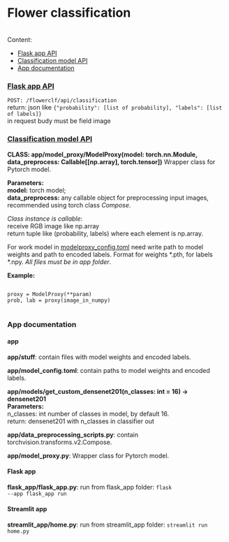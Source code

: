 <h1>Flower classification</h1><br>

<nav>
Content:
<ul>
<li><a href="#flaskapi">Flask app API</a></li> 
<li><a href="#clfmodel">Classification model API</a></li>
<li><a href="#appdocs">App documentation</a></li>
</ul>
</nav>

<div id="flaskapi">
<h3><u>Flask app API</u></h3>
<code>POST: /flowerclf/api/classification</code><br>
return: json like <code>{"probability": [list of probability], "labels": [list of labels]}</code><br>
in request budy must be field image
</div>

<h3><u>Classification model API</u></h3>

<div id="clfmodel">
<b>CLASS: app/model_proxy/ModelProxy(model: torch.nn.Module, data_preprocess: Callable[[np.array], torch.tensor])</b>
Wrapper class for Pytorch model.<br>

<b>Parameters:</b><br>
<b>model:</b> torch model;<br>
<b>data_preprocess:</b> any callable object for preprocessing input images, recommended using torch class <i>Compose</i>.<br>

<i>Class instance is callable</i>: <br>
receive RGB image like np.array <br>
return tuple like (probability, labels) where each element is np.array. <br>

For work model in [modelproxy_config.toml](app%2Fmodelproxy_config.toml) need write path to model weights and path to encoded labels.
Format for weights *.pth, for labels *.npy. <i>All files must be in app folder</i>.

<b>Example:</b><br>
<pre>
<code>
proxy = ModelProxy(**param)
prob, lab = proxy(image_in_numpy)
</code>
</pre>
</div>

<div id="appdocs">
<h3>App documentation</h3>

<h4>app</h4>

<b>app/stuff</b>: contain files with model weights and encoded labels.

<b>app/model_config.toml</b>: contain paths to model weights and encoded labels. <br>

<b>app/models/get_custom_densenet201(n_classes: int = 16) -> densenet201</b><br>
<b>Parameters:</b><br>
n_classes: int number of classes in model, by default 16. <br>
return: densenet201 with n_classes in classifier out <br>

<b>app/data_preprocessing_scripts.py</b>: contain torchvision.transforms.v2.Compose. <br>

<b>app/model_proxy.py</b>: Wrapper class for Pytorch model. <br>

<h4>Flask app</h4>

<b>flask_app/flask_app.py</b>: run from flask_app folder: <code>flask --app flask_app run</code> <br>

<h4>Streamlit app</h4>

<b>streamlit_app/home.py</b>: run from streamlit_app folder: <code>streamlit run home.py </code>
</div>
